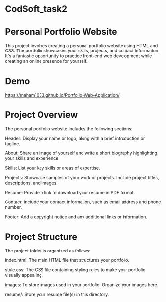 # CodSoft_task2
# Personal Portfolio Website
This project involves creating a personal portfolio website using HTML and CSS. The portfolio showcases your skills, projects, and contact information. It's a fantastic opportunity to practice front-end web development while creating an online presence for yourself.

# Demo
https://maham1033.github.io/Portfolio-Web-Application/

# Project Overview
The personal portfolio website includes the following sections:

Header: Display your name or logo, along with a brief introduction or tagline.

About: Share an image of yourself and write a short biography highlighting your skills and experience.

Skills: List your key skills or areas of expertise.

Projects: Showcase samples of your work or projects. Include project titles, descriptions, and images.

Resume: Provide a link to download your resume in PDF format.

Contact: Include your contact information, such as email address and phone number.

Footer: Add a copyright notice and any additional links or information.

# Project Structure
The project folder is organized as follows:

index.html: The main HTML file that structures your portfolio.

style.css: The CSS file containing styling rules to make your portfolio visually appealing.

images: To store images used in your portfolio. Organize your images here.

resume/: Store your resume file(s) in this directory.

